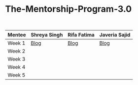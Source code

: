 # The-Mentorship-Program-3.0
<br/>

| Mentee  | Shreya Singh | Rifa Fatima | Javeria Sajid |
| ------------- | ------------- | ------------- | ------------- |
| Week 1  | [Blog](https://shreyasingh2284.medium.com/women-who-code-delhi-mentorship-program-3-0-week-1-d5689b6c7cd2)  | [Blog](https://medium.com/@rifafatima02/women-who-code-delhi-mentorship-program-3-0-week-1-59df6f921d2c)  | [Blog](https://medium.com/@javeria5sajid/women-who-code-delhi-mentorship-week-1-92a4591dab9d)  |
| Week 2  |  |  |  |
| Week 3  |  |  |  |
| Week 4  |  |  |  |
| Week 5  |  |  |  |
